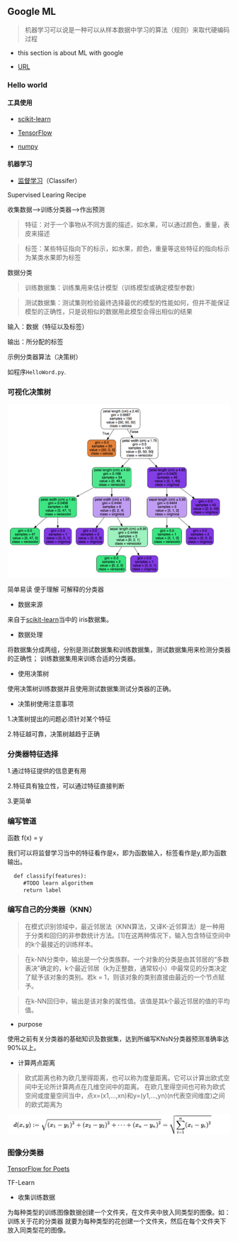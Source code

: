 ## Google ML

>机器学习可以说是一种可以从样本数据中学习的算法（规则）来取代硬编码过程

* this section is about ML with google

* [URL](https://www.youtube.com/watch?v=tNa99PG8hR8&index=2&list=PLOU2XLYxmsIIuiBfYad6rFYQU_jL2ryal)

### Hello world

#### 工具使用

* [scikit-learn](http://scikit-learn.org/stable/)

* [TensorFlow](https://www.tensorflow.org/)

* [numpy](../numpy.md)

#### 机器学习

* [监督学习](../google/Supervised.md)（Classifer）

Supervised Learing Recipe

收集数据-->训练分类器-->作出预测

>特征：对于一个事物从不同方面的描述，如水果，可以通过颜色，重量，表皮来描述

>标签：某些特征指向下的标示，如水果，颜色，重量等这些特征的指向标示为某类水果即为标签

数据分类

>训练数据集：训练集用来估计模型（训练模型或确定模型参数）

>测试数据集：测试集则检验最终选择最优的模型的性能如何，但并不能保证模型的正确性，只是说相似的数据用此模型会得出相似的结果

输入：数据（特征以及标签）

输出：所分配的标签

示例分类器算法（决策树）

如程序`HelloWord.py`.

### 可视化决策树

![image](../file/decisiontree.png)

 简单易读
 便于理解
 可解释的分类器

* 数据来源

来自于[scikit-learn](http://scikit-learn.org/stable/)当中的
iris数据集。

* 数据处理

将数据集分成两组，分别是测试数据集和训练数据集，测试数据集用来检测分类器的正确性；
训练数据集用来训练合适的分类器。

* 使用决策树

使用决策树训练数据并且使用测试数据集测试分类器的正确。

* 决策树使用注意事项

1.决策树提出的问题必须针对某个特征

2.特征越可靠，决策树越趋于正确

### 分类器特征选择

1.通过特征提供的信息更有用

2.特征具有独立性，可以通过特征直接判断

3.更简单

### 编写管道

函数 f(x) = y

我们可以将监督学习当中的特征看作是x，即为函数输入，标签看作是y,即为函数输出。

```
  def classify(features):
     #TODO learn algorithem
     return label

```

### 编写自己的分类器（KNN）

>在模式识别领域中，最近邻居法（KNN算法，又译K-近邻算法）是一种用于分类和回归的非参数统计方法。[1]在这两种情况下，输入包含特征空间中的k个最接近的训练样本。

>在k-NN分类中，输出是一个分类族群。一个对象的分类是由其邻居的“多数表决”确定的，k个最近邻居（k为正整数，通常较小）中最常见的分类决定了赋予该对象的类别。若k = 1，则该对象的类别直接由最近的一个节点赋予。

>在k-NN回归中，输出是该对象的属性值。该值是其k个最近邻居的值的平均值。

* purpose

使用之前有关分类器的基础知识及数据集，达到所编写KNsN分类器预测准确率达90%以上。

* 计算两点距离

>欧式距离也称为欧几里得距离，也可以称为度量距离。它可以计算出欧式空间中无论所计算两点在几维空间中的距离。
在欧几里得空间也可称为欧式空间或度量空间当中，点x=(x1,...,xn)和y=(y1,...,yn)(n代表空间维度)之间的欧式距离为

![image](../file/euclideanmetric.png)


### 图像分类器

[TensorFlow for Poets](https://codelabs.developers.google.com/codelabs/tensorflow-for-poets/#0)

 TF-Learn

* 收集训练数据

为每种类型的训练图像数据创建一个文件夹，在文件夹中放入同类型的图像。如：训练关于花的分类器
就要为每种类型的花创建一个文件夹，然后在每个文件夹下放入同类型花的图像。














